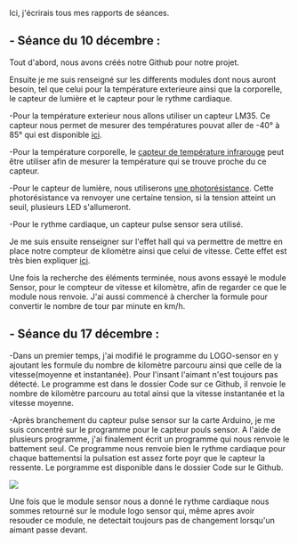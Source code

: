 Ici, j'écrirais tous mes rapports de séances.

<h2>- Séance du 10 décembre :</h2>

Tout d'abord, nous avons créés notre Github pour notre projet.

Ensuite je me suis renseigné sur les differents modules dont nous auront besoin, tel que celui pour la température exterieure ainsi que la corporelle, le capteur de lumière et le capteur pour le rythme cardiaque.

-Pour la température exterieur nous allons utiliser un capteur LM35. Ce capteur nous permet de mesurer des températures pouvat aller de -40° à 85° qui est disponible <a href="https://www.conrad.fr/p/texas-instruments-lm-335-z-capteur-de-temperature-40-a-100-c-to-92-sortie-radiale-176656">ici</a>.

-Pour la température corporelle, le <a href="https://www.amazon.fr/MLX90614-Contact-Capteur-Temp%C3%A9rature-Infrarouge/dp/B0752D444T/ref=sr_1_7?ie=UTF8&qid=1544439196&sr=8-7&keywords=capteur%20ir%20arduino%20temperature&fbclid=IwAR0lnj9VVMJnB4Qq8FSv13xZcNp527qpPXtKi6elCzo3Gd2Q6tBUgipcS5Q">capteur de température infrarouge</a> peut être utiliser afin de mesurer la température qui se trouve proche du ce capteur.

-Pour le capteur de lumière, nous utiliserons <a href="https://www.amazon.fr/Sodial-20x-Photor%C3%A9sistances-50-100-kOhms/dp/B00HUHC9D2/ref=sr_1_4?ie=UTF8&qid=1544439506&sr=8-4&keywords=photor%C3%A9sistance+arduino">une photorésistance</a>. Cette photorésistance va renvoyer une certaine tension, si la tension atteint un seuil, plusieurs LED s'allumeront.

-Pour le rythme cardiaque, un capteur pulse sensor sera utilisé.

Je me suis ensuite renseigner sur l'effet hall qui va permettre de mettre en place notre compteur de kilomètre ainsi que celui de vitesse. Cette effet est très bien expliquer <a href="http://etronics.free.fr/dossiers/analog/analog48/capthall.htm"> ici</a>.

Une fois la recherche des éléments terminée, nous avons essayé le module Sensor, pour le compteur de vitesse et kilomètre, afin de regarder ce que le module nous renvoie.
J'ai aussi commencé à chercher la formule pour convertir le nombre de tour par minute en km/h.

<h2>- Séance du 17 décembre :</h2>

-Dans un premier temps, j'ai modifié le programme du LOGO-sensor en y ajoutant les formule du nombre de kilomètre parcouru ainsi que celle de la vitesse(moyenne et instantanée). Pour l'insant l'aimant n'est toujours pas détecté. Le programme est dans le dossier Code sur ce Github, il renvoie le nombre de kilomètre parcouru au total ainsi que la vitesse instantanée et la vitesse moyenne.

-Après branchement du capteur pulse sensor sur la carte Arduino, je me suis concentré sur le programme pour le capteur pouls sensor. A l'aide de plusieurs programme, j'ai finalement écrit un programme qui nous renvoie le battement seul. Ce programme nous renvoie bien le rythme cardiaque pour chaque battementsi la pulsation est assez forte poyr que le capteur la ressente. Le porgramme est disponible dans le dossier Code sur le Github.


<img src="https://github.com/PolyTool/PolyTool/blob/master/Ressources/Pulse%20sensor%20-%20Montage.png"/>


Une fois que le module sensor nous a donné le rythme cardiaque nous sommes retourné sur le module logo sensor qui, même apres avoir resouder ce module, ne detectait toujours pas de changement lorsqu'un aimant passe devant.
